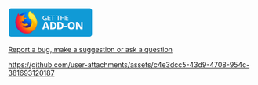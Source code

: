 [![](https://raw.githubusercontent.com/igorlogius/igorlogius/main/geFxAddon.png)](https://addons.mozilla.org/firefox/addon/group-same-site-tabs/)

[Report a bug, make a suggestion or ask a question](https://github.com/igorlogius/igorlogius/issues/new/choose)

https://github.com/user-attachments/assets/c4e3dcc5-43d9-4708-954c-381693120187
